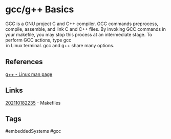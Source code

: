 # gcc/g++ Basics

GCC is a GNU project C and C++ compiler. GCC commands preprocess, compile, assemble, and link C and C++ files. By invoking GCC commands in your makefile, you may stop this process at an intermediate stage. To perform GCC actions, type gcc <option> <filename> in Linux terminal. gcc and g++ share many options.


## References
[g++ - Linux man page](https://linux.die.net/man/1/g++)

## Links
[202110182235](../202110182235) - Makefiles
## Tags
#embeddedSystems #gcc
